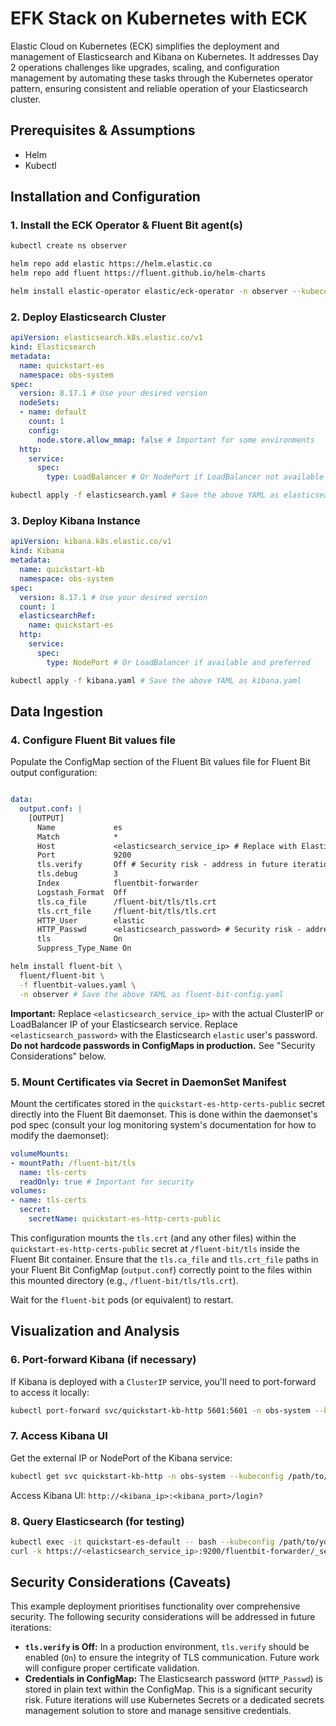 
# EFK Stack on Kubernetes with ECK

Elastic Cloud on Kubernetes (ECK) simplifies the deployment and management of Elasticsearch and Kibana on Kubernetes.  It addresses Day 2 operations challenges like upgrades, scaling, and configuration management by automating these tasks through the Kubernetes operator pattern, ensuring consistent and reliable operation of your Elasticsearch cluster.

## Prerequisites & Assumptions

* Helm
* Kubectl

## Installation and Configuration

### 1. Install the ECK Operator & Fluent Bit agent(s)

```bash
kubectl create ns observer

helm repo add elastic https://helm.elastic.co
helm repo add fluent https://fluent.github.io/helm-charts

helm install elastic-operator elastic/eck-operator -n observer --kubeconfig /path/to/your/kubeconfig  # Replace with your kubeconfig path


```

### 2. Deploy Elasticsearch Cluster

```yaml
apiVersion: elasticsearch.k8s.elastic.co/v1
kind: Elasticsearch
metadata:
  name: quickstart-es
  namespace: obs-system
spec:
  version: 8.17.1 # Use your desired version
  nodeSets:
  - name: default
    count: 1
    config:
      node.store.allow_mmap: false # Important for some environments
  http:
    service:
      spec:
        type: LoadBalancer # Or NodePort if LoadBalancer not available
```

```bash
kubectl apply -f elasticsearch.yaml # Save the above YAML as elasticsearch.yaml
```

### 3. Deploy Kibana Instance

```yaml
apiVersion: kibana.k8s.elastic.co/v1
kind: Kibana
metadata:
  name: quickstart-kb
  namespace: obs-system
spec:
  version: 8.17.1 # Use your desired version
  count: 1
  elasticsearchRef:
    name: quickstart-es
  http:
    service:
      spec:
        type: NodePort # Or LoadBalancer if available and preferred
```

```bash
kubectl apply -f kibana.yaml # Save the above YAML as kibana.yaml
```

## Data Ingestion

### 4. Configure Fluent Bit values file

Populate the ConfigMap section of the Fluent Bit values file for Fluent Bit output configuration:

```yaml

data:
  output.conf: |
    [OUTPUT]
      Name             es
      Match            *
      Host             <elasticsearch_service_ip> # Replace with Elasticsearch service IP
      Port             9200
      tls.verify       Off # Security risk - address in future iterations
      tls.debug        3
      Index            fluentbit-forwarder
      Logstash_Format  Off
      tls.ca_file      /fluent-bit/tls/tls.crt
      tls.crt_file     /fluent-bit/tls/tls.crt
      HTTP_User        elastic
      HTTP_Passwd      <elasticsearch_password> # Security risk - address in future iterations
      tls              On
      Suppress_Type_Name On
```

```bash
helm install fluent-bit \
  fluent/fluent-bit \
  -f fluentbit-values.yaml \
  -n observer # Save the above YAML as fluent-bit-config.yaml
```

**Important:** Replace `<elasticsearch_service_ip>` with the actual ClusterIP or LoadBalancer IP of your Elasticsearch service.  Replace `<elasticsearch_password>` with the Elasticsearch `elastic` user's password.  **Do not hardcode passwords in ConfigMaps in production.**  See "Security Considerations" below.

### 5. Mount Certificates via Secret in DaemonSet Manifest

Mount the certificates stored in the `quickstart-es-http-certs-public` secret directly into the Fluent Bit daemonset.  This is done within the daemonset's pod spec (consult your log monitoring system's documentation for how to modify the daemonset):

```yaml
volumeMounts:
- mountPath: /fluent-bit/tls
  name: tls-certs
  readOnly: true # Important for security
volumes:
- name: tls-certs
  secret:
    secretName: quickstart-es-http-certs-public
```

This configuration mounts the `tls.crt` (and any other files) within the `quickstart-es-http-certs-public` secret at `/fluent-bit/tls` inside the Fluent Bit container.  Ensure that the `tls.ca_file` and `tls.crt_file` paths in your Fluent Bit ConfigMap (`output.conf`) correctly point to the files within this mounted directory (e.g., `/fluent-bit/tls/tls.crt`).


Wait for the `fluent-bit` pods (or equivalent) to restart.

## Visualization and Analysis

### 6. Port-forward Kibana (if necessary)

If Kibana is deployed with a `ClusterIP` service, you'll need to port-forward to access it locally:

```bash
kubectl port-forward svc/quickstart-kb-http 5601:5601 -n obs-system --kubeconfig /path/to/your/kubeconfig
```

### 7. Access Kibana UI

Get the external IP or NodePort of the Kibana service:

```bash
kubectl get svc quickstart-kb-http -n obs-system --kubeconfig /path/to/your/kubeconfig
```

Access Kibana UI: `http://<kibana_ip>:<kibana_port>/login?`

### 8. Query Elasticsearch (for testing)

```bash
kubectl exec -it quickstart-es-default -- bash --kubeconfig /path/to/your/kubeconfig
curl -k https://<elasticsearch_service_ip>:9200/fluentbit-forwarder/_search?pretty=true -u "elastic:<elasticsearch_password>"
```

## Security Considerations (Caveats)

This example deployment prioritises functionality over comprehensive security. The following security considerations will be addressed in future iterations:

* **`tls.verify` is Off:** In a production environment, `tls.verify` should be enabled (`On`) to ensure the integrity of TLS communication. Future work will configure proper certificate validation.
* **Credentials in ConfigMap:** The Elasticsearch password (`HTTP_Passwd`) is stored in plain text within the ConfigMap. This is a significant security risk. Future iterations will use Kubernetes Secrets or a dedicated secrets management solution to store and manage sensitive credentials.

```
